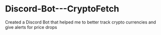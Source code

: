 # Discord-Bot---CryptoFetch
Created a Discord Bot that helped me to better track crypto currencies and give alerts for price drops 
